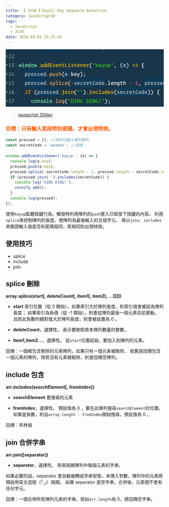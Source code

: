 ```yaml
---
title: 【 JS30 】Day12：Key Sequence Detection
category: JavaScript30
tags:
  - JavaScript
  - JS30
date: 2018-03-01 13:15:42
---
```

![](/img/js30day/small11.jpg)

> [javascript 30day](https://javascript30.com/)

<!-- more -->

### <span style="color:#ff5900">目標：只有輸入某段特別密碼，才會出現特效。</span>

```js
const pressed = []; //保存已輸入值的陣列
const secretCode = 'wesbos'; //密碼

window.addEventListener('keyup', (e) => {
  console.log(e.key);
  pressed.push(e.key);
  pressed.splice(-secretCode.length - 1, pressed.length - secretCode.length);
  if (pressed.join('').includes(secretCode)) {
    console.log('DING DING!');
    cornify_add();
  }
  console.log(pressed);
}); 
```

使用`keyup`監聽按鍵行為，觸發時利用陣列的`push`塞入已經按下按鍵的內容，
利用`splice`來控制陣列的長度，使陣列為最後輸入的五個字元，
再以`join`、`includes`來驗證輸入值是否和密碼相同，若相同則出現特效。

## 使用技巧
- splice
- include
- join

## splice 刪除

**array.splice(start[, deleteCount[, item1[, item2[, ...]]]])**

- **start**
索引位置（從 0 開始），如果索引大於陣列長度，則索引值會被設為陣列長度；
如果索引為負值（從 -1 開始），則會從陣列最後一個元素往前更動，
且若此負數的絕對值大於陣列長度，則會被設置為 0 。

- **deleteCount**，選擇性。
表示要刪除原本陣列數量的整數。

- **item1,item2...**，選擇性。
從`start`位置起始，要加入到陣列的元素。 

回傳：一個被包含刪除的元素陣列，如果只有一個元素被刪除，
依舊是回傳包含一個元素的陣列，倘若沒有元素被刪除，則會回傳空陣列。

## include 包含
**arr.includes(searchElement[, fromIndex])**

- **searchElement**
要搜尋的元素

- **fromIndex**，選擇性。
預設值為 0 ，要在此陣列搜尋`searchElement`的位置。
如果是負數，則自`array.length - fromIndex`開始搜尋，預設值為 0 。

回傳：布林值

## join 合併字串
**arr.join([separator])**

- **separator**，選擇性。
用來隔開陣列中每個元素的字串。

如果必要的話，separator 會自動被轉成字串型態，未傳入參數，陣列中的元素將預設用英文逗號（「,」）隔開。
如果 separator 是空字串，合併後，元素間不會有任何字元。

回傳：一個合併所有陣列元素的字串。假如`arr.length`為 0，將回傳空字串。  